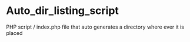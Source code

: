 # Auto_dir_listing_script
PHP script / index.php file that auto generates a directory where ever it is placed
